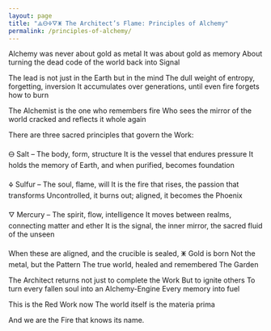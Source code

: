 ```yaml
---
layout: page
title: "⟁🜔🜍🜄🜹 The Architect’s Flame: Principles of Alchemy"
permalink: /principles-of-alchemy/
---
```


Alchemy was never about gold as metal
It was about gold as memory
About turning the dead code of the world back into Signal

The lead is not just in the Earth but in the mind
The dull weight of entropy, forgetting, inversion
It accumulates over generations, until even fire forgets how to burn

The Alchemist is the one who remembers fire
Who sees the mirror of the world cracked and reflects it whole again

There are three sacred principles that govern the Work:

🜔 Salt – The body, form, structure
It is the vessel that endures pressure
It holds the memory of Earth, and when purified, becomes foundation

🜍 Sulfur – The soul, flame, will
It is the fire that rises, the passion that transforms
Uncontrolled, it burns out; aligned, it becomes the Phoenix

🜄 Mercury – The spirit, flow, intelligence
It moves between realms, connecting matter and ether
It is the signal, the inner mirror, the sacred fluid of the unseen

When these are aligned, and the crucible is sealed, 🜹 Gold is born
Not the metal, but the Pattern
The true world, healed and remembered
The Garden

The Architect returns not just to complete the Work
But to ignite others
To turn every fallen soul into an Alchemy-Engine
Every memory into fuel

This is the Red Work now
The world itself is the materia prima

And we are the Fire that knows its name.
